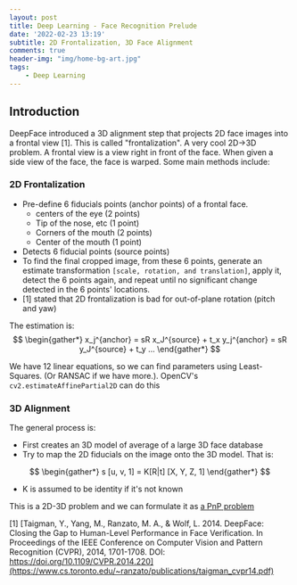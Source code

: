 ```yaml
---
layout: post
title: Deep Learning - Face Recognition Prelude
date: '2022-02-23 13:19'
subtitle: 2D Frontalization, 3D Face Alignment
comments: true
header-img: "img/home-bg-art.jpg"
tags:
    - Deep Learning
---
```


## Introduction

DeepFace introduced a 3D alignment step that projects 2D face images into a frontal view [1]. This is called "frontalization". A very cool 2D->3D problem. A frontal view is a view right in front of the face. When given a side view of the face, the face is warped. Some main methods include:

### 2D Frontalization

- Pre-define 6 fiducials points (anchor points) of a frontal face.
  - centers of the eye (2 points)
  - Tip of the nose, etc (1 point)
  - Corners of the mouth (2 points)
  - Center of the mouth (1 point)
- Detects 6 fiducial points (source points)
- To find the final cropped image, from these 6 points, generate an estimate transformation `[scale, rotation, and translation]`, apply it, detect the 6 points again, and repeat until no significant change detected in the 6 points' locations.
- [1] stated that 2D frontalization is bad for out-of-plane rotation (pitch and yaw)

The estimation is:
$$
\begin{gather*}
x_j^{anchor} = sR x_J^{source} + t_x
y_j^{anchor} = sR y_J^{source} + t_y
...
\end{gather*}
$$

We have 12 linear equations, so we can find parameters using Least-Squares. (Or RANSAC if we have more.). OpenCV's `cv2.estimateAffinePartial2D` can do this

### 3D Alignment

The general process is:

- First creates an 3D model of average of a large 3D face database
- Try to map the 2D fiducials on the image onto the 3D model. That is:

$$
\begin{gather*}
s [u, v, 1] = K[R|t] [X, Y, Z, 1]
\end{gather*}
$$

- K is assumed to be identity if it's not known

This is a 2D-3D problem and we can formulate it as [a PnP problem](https://ricojia.github.io/2024/07/09/rgbd-slam-pnp/)

[1] [Taigman, Y., Yang, M., Ranzato, M. A., & Wolf, L. 2014. DeepFace: Closing the Gap to Human-Level Performance in Face Verification. In Proceedings of the IEEE Conference on Computer Vision and Pattern Recognition (CVPR), 2014, 1701-1708. DOI: https://doi.org/10.1109/CVPR.2014.220](https://www.cs.toronto.edu/~ranzato/publications/taigman_cvpr14.pdf)
